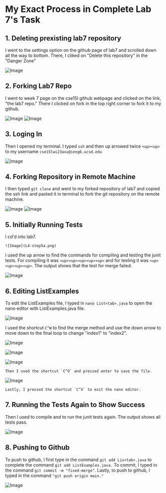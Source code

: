 
# My Exact Process in Complete Lab 7's Task

## 1. Deleting prexisting lab7 repository

I went to the settings option on the github page of lab7 and scrolled down all the way to bottom. There, I cliked
on "Delete this repository" in the "Danger Zone"


![Image](L4-step1.png)

## 2. Forking Lab7 Repo

I went to week 7 page on the cse15l github webpage and clicked on the link, "the lab7 repo." There I clicked on fork in the top right corner to fork it to my github.

![Image](L4-step2b.png)
![Image](L4-step2c.png)

## 3. Loging In

Then I opened my terminal. I typed `ssh` and then up arrowed twice `<up><up>` to my username `cse15lwi23axu@ieng6.ucsd.edu`

![Image](L4-step3.png)
  
## 4. Forking Repository in Remote Machine
  
  I then typed `git clone` and went to my forked repository of lab7 and copied the ssh link and pasted it in terminal to fork the git repository on the remote machine.
  
 ![Image](L4-step4.png)
 ![Image](L4-step4b.png)

## 5. Initially Running Tests
  
  I cd'd into lab7. 
  
  
    ![Image](L4-step5a.png)
  
  
  I used the up arrow to find the commands for compiling and testing the junit tests. For compiling it was `<up><up><up><up><up>` and for testing it was `<up><up><up><up>`.
The output shows that the test for merge failed.
  
  
   ![Image](L4-step5b.png)



## 6. Editing ListExamples 
  
 To edit the ListExamples file, I typed in `nano List<tab>.java` to open the nano editor with ListExamples.java file. 
  
   ![Image](L4-step6a.png)
  
  
  I used the shortcut `C^W` to find the merge method and use the down arrow
to move down to the final loop to change "index1" to "index2".
  
  ![Image](L4-step6b.png)
  
   ![Image](L4-step6c.png)
  
   ![Image](L4-step6d.png)
  
    Then I used the shortcut `C^O` and pressed enter to save the file. 
   
  ![Image](L4-step6e.png)
  
    Lastly, I pressed the shortcut `C^X` to exit the nano editor.

## 7. Running the Tests Again to Show Success

Then I used <up><up><up> to compile and <up><up><up> to run the junit tests again. The output shows all tests pass.
 
    
   ![Image](L4-step7.png)

## 8. Pushing to Github
  
  To push to github, I first type in the command `git add Lis<tab>.java` to complete the command `git add ListExamples.java.` To commit, I typed in the command
`git commit -m "fixed-merge"`. Lastly, to push to github, I typed in the command `"git push origin main."`
  
    
   ![Image](L4-step8.png)
